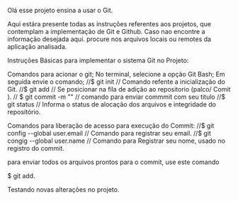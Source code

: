 Olá esse projeto ensina a usar o Git. 

Aqui estára presente todas as instruções referentes aos projetos, que contemplam a implementação de Git e Github. 
Caso nao encontre a informação desejada aqui. procure nos arquivos locais ou remotes da aplicação analisada. 



Instruções Básicas para implementar o sistema Git no Projeto: 

Comandos para acionar o git; 
No terminal, selecione a opção Git Bash; 
Em seguida envie o comando; 
//$ git init // Comando refente a inicialização do Git. 
//$ git add <Nome do Arquivo a ser adicionado>// Se posicionar na fila de adição ao repositorio (palco/ Comit ). 
// $ git commit -m "" // comando para enviar commmit com seu titulo
//$ git status // Informa o status de alocação dos arquivos e integridade do repositório. 

Comandos para liberação de acesso para execução do Commit: 
//$ git config --global user.email // Comando para registrar seu email.
//$ git congig --global user.name // Comando para Registrar seu nome, usado no registro do commit.

para enviar todos os arquivos prontos para o commit, use este comando 

$ git add. 

Testando novas alterações no projeto. 

